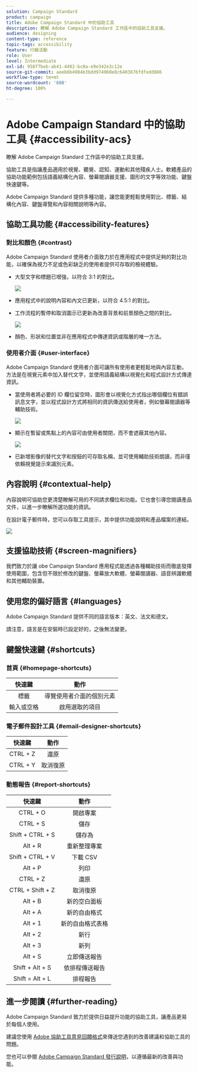 ```yaml
---
solution: Campaign Standard
product: campaign
title: Adobe Campaign Standard 中的協助工具
description: 瞭解 Adobe Campaign Standard 工作區中的協助工具支援。
audience: designing
content-type: reference
topic-tags: accessibility
feature: 行銷活動
role: User
level: Intermediate
exl-id: 958f7beb-ab41-4492-bc0a-e9e342e3c12e
source-git-commit: aeeb6b4984b3bdd974960e8c6403876fdfedd886
workflow-type: tm+mt
source-wordcount: '608'
ht-degree: 100%

---
```


# Adobe Campaign Standard 中的協助工具 {#accessibility-acs}

瞭解 Adobe Campaign Standard 工作區中的協助工具支援。

協助工具是指讓產品適用於視覺、聽覺、認知、運動和其他殘疾人士。軟體產品的協助功能範例包括語義結構化內容、螢幕閱讀器支援、圖形的文字等效功能、鍵盤快速鍵等。

Adobe Campaign Standard 提供多種功能，讓您能更輕鬆使用對比、標籤、結構化內容、鍵盤導覽和內容相關說明等內容。

## 協助工具功能 {#accessibility-features}

### 對比和顏色 {#contrast}

Adobe Campaign Standard 使用者介面致力於在應用程式中提供足夠的對比功能，以確保為視力不足或色彩缺乏的使用者提供可存取的檢視體驗。

* 大型文字和標題已增強，以符合 3:1 的對比。

   ![](assets/accessibility_2.png)

* 應用程式中的說明內容和內文已更新，以符合 4.5:1 的對比。

* 工作流程的暫停和取消圖示已更新為改善背景和前景顏色之間的對比。

   ![](assets/accessibility_1.png)

* 顏色、形狀和位置並非在應用程式中傳達資訊或階層的唯一方法。

### 使用者介面 {#user-interface}

Adobe Campaign Standard 使用者介面可讓所有使用者更輕鬆地與內容互動，方法是在視覺元素中加入替代文字，並使用語義結構以視覺化和程式設計方式傳達資訊。

* 當使用者將必要的 ID 欄位留空時，圖形會以視覺化方式指出哪個欄位有錯誤訊息文字，並以程式設計方式將相同的資訊傳送給使用者，例如螢幕閱讀器等輔助技術。

   ![](assets/accessibility_3.png)

* 顯示在暫留或焦點上的內容可由使用者關閉，而不會遮蔽其他內容。

   ![](assets/accessibility_4.png)

* 已新增影像的替代文字和按鈕的可存取名稱，並可使用輔助技術朗讀，而非僅依賴視覺提示來識別元素。

<!--
### Create responsive resize for multiple devices {#resize-devices}

When designing for multiple devices and platforms, it's important to create a seamless experience for screen sizes across mobile and desktop resolutions.

Adobe Campaign Standard allows you to design and test emails and push notifications on different devices such as: iPhone, Android devices, iPad, Android tablet and desktop.

![](assets/accessibility_6.png)
-->

## 內容說明 {#contextual-help}

內容說明可協助您更清楚瞭解可用的不同請求欄位和功能。它也會引導您閱讀產品文件，以進一步瞭解所選功能的資訊。

在設計電子郵件時，您可以存取工具提示，其中提供功能說明和產品檔案的連結。

![](assets/accessibility_7.png)

## 支援協助技術 {#screen-magnifiers}

我們致力於讓 obe Campaign Standard 應用程式能透過各種輔助技術而徹底發揮使用範圍，包含但不限於修改的鍵盤、螢幕放大軟體、螢幕閱讀器、語音辨識軟體和其他輔助裝置。

## 使用您的偏好語言 {#languages}

Adobe Campaign Standard 提供不同的語言版本：英文、法文和德文。

請注意，語言是在安裝時已設定好的，之後無法變更。

## 鍵盤快速鍵 {#shortcuts}

### 首頁 {#homepage-shortcuts}

| 快速鍵 | 動作 |
|:-:|:-:|
| 標籤 | 導覽使用者介面的個別元素 |
| 輸入或空格 | 啟用選取的項目 |

### 電子郵件設計工具 {#email-designer-shortcuts}

| 快速鍵 | 動作 |
|:-:|:-:|
| CTRL + Z | 還原 |
| CTRL + Y | 取消復原 |

### 動態報告 {#report-shortcuts}

| 快速鍵 | 動作 |
|:-:|:-:|
| CTRL + O | 開啟專案 |
| CTRL + S | 儲存 |
| Shift + CTRL + S | 儲存為 |
| Alt + R | 重新整理專案 |
| Shift + CTRL + V | 下載 CSV |
| Alt + P | 列印 |
| CTRL + Z | 還原 |
| CTRL + Shift + Z | 取消復原 |
| Alt + B | 新的空白面板 |
| Alt + A | 新的自由格式 |
| Alt + 1 | 新的自由格式表格 |
| Alt + 2 | 新行 |
| Alt + 3 | 新列 |
| Alt + S | 立即傳送報告 |
| Shift + Alt + S | 依排程傳送報告 |
| Shift = Alt + L | 排程報告 |

## 進一步閱讀 {#further-reading}

Adobe Campaign Standard 致力於提供日益提升功能的協助工具，讓產品更易於每個人使用。

建議您使用 [Adobe 協助工具意見回饋格式](https://www.adobe.com/accessibility/feedback.html)來傳送您遇到的改善建議和協助工具的問題。

您也可以參閱 [Adobe Campaign Standard 發行說明](https://experienceleague.adobe.com/docs/campaign-standard/using/release-notes/release-notes.html?lang=zh-Hant#release-notes)，以遵循最新的改善與功能。
